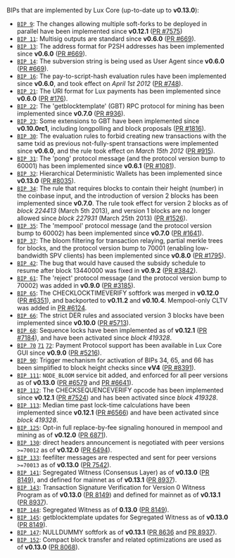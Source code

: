 BIPs that are implemented by Lux Core (up-to-date up to **v0.13.0**):

* [`BIP 9`](https://github.com/lux/bips/blob/master/bip-0009.mediawiki): The changes allowing multiple soft-forks to be deployed in parallel have been implemented since **v0.12.1**  ([PR #7575](https://github.com/lux/lux/pull/7575))
* [`BIP 11`](https://github.com/lux/bips/blob/master/bip-0011.mediawiki): Multisig outputs are standard since **v0.6.0** ([PR #669](https://github.com/lux/lux/pull/669)).
* [`BIP 13`](https://github.com/lux/bips/blob/master/bip-0013.mediawiki): The address format for P2SH addresses has been implemented since **v0.6.0** ([PR #669](https://github.com/lux/lux/pull/669)).
* [`BIP 14`](https://github.com/lux/bips/blob/master/bip-4.0.0.mediawiki): The subversion string is being used as User Agent since **v0.6.0** ([PR #669](https://github.com/lux/lux/pull/669)).
* [`BIP 16`](https://github.com/lux/bips/blob/master/bip-0016.mediawiki): The pay-to-script-hash evaluation rules have been implemented since **v0.6.0**, and took effect on *April 1st 2012* ([PR #748](https://github.com/lux/lux/pull/748)).
* [`BIP 21`](https://github.com/lux/bips/blob/master/bip-0021.mediawiki): The URI format for Lux payments has been implemented since **v0.6.0** ([PR #176](https://github.com/lux/lux/pull/176)).
* [`BIP 22`](https://github.com/lux/bips/blob/master/bip-0022.mediawiki): The 'getblocktemplate' (GBT) RPC protocol for mining has been implemented since **v0.7.0** ([PR #936](https://github.com/lux/lux/pull/936)).
* [`BIP 23`](https://github.com/lux/bips/blob/master/bip-0023.mediawiki): Some extensions to GBT have been implemented since **v0.10.0rc1**, including longpolling and block proposals ([PR #1816](https://github.com/lux/lux/pull/1816)).
* [`BIP 30`](https://github.com/lux/bips/blob/master/bip-0030.mediawiki): The evaluation rules to forbid creating new transactions with the same txid as previous not-fully-spent transactions were implemented since **v0.6.0**, and the rule took effect on *March 15th 2012* ([PR #915](https://github.com/lux/lux/pull/915)).
* [`BIP 31`](https://github.com/lux/bips/blob/master/bip-0031.mediawiki): The 'pong' protocol message (and the protocol version bump to 60001) has been implemented since **v0.6.1** ([PR #1081](https://github.com/lux/lux/pull/1081)).
* [`BIP 32`](https://github.com/lux/bips/blob/master/bip-0032.mediawiki): Hierarchical Deterministic Wallets has been implemented since **v0.13.0** ([PR #8035](https://github.com/lux/lux/pull/8035)).
* [`BIP 34`](https://github.com/lux/bips/blob/master/bip-0034.mediawiki): The rule that requires blocks to contain their height (number) in the coinbase input, and the introduction of version 2 blocks has been implemented since **v0.7.0**. The rule took effect for version 2 blocks as of *block 224413* (March 5th 2013), and version 1 blocks are no longer allowed since *block 227931* (March 25th 2013) ([PR #1526](https://github.com/lux/lux/pull/1526)).
* [`BIP 35`](https://github.com/lux/bips/blob/master/bip-0035.mediawiki): The 'mempool' protocol message (and the protocol version bump to 60002) has been implemented since **v0.7.0** ([PR #1641](https://github.com/lux/lux/pull/1641)).
* [`BIP 37`](https://github.com/lux/bips/blob/master/bip-0037.mediawiki): The bloom filtering for transaction relaying, partial merkle trees for blocks, and the protocol version bump to 70001 (enabling low-bandwidth SPV clients) has been implemented since **v0.8.0** ([PR #1795](https://github.com/lux/lux/pull/1795)).
* [`BIP 42`](https://github.com/lux/bips/blob/master/bip-0042.mediawiki): The bug that would have caused the subsidy schedule to resume after block 13440000 was fixed in **v0.9.2** ([PR #3842](https://github.com/lux/lux/pull/3842)).
* [`BIP 61`](https://github.com/lux/bips/blob/master/bip-0061.mediawiki): The 'reject' protocol message (and the protocol version bump to 70002) was added in **v0.9.0** ([PR #3185](https://github.com/lux/lux/pull/3185)).
* [`BIP 65`](https://github.com/lux/bips/blob/master/bip-0065.mediawiki): The CHECKLOCKTIMEVERIFY softfork was merged in **v0.12.0** ([PR #6351](https://github.com/lux/lux/pull/6351)), and backported to **v0.11.2** and **v0.10.4**. Mempool-only CLTV was added in [PR #6124](https://github.com/lux/lux/pull/6124).
* [`BIP 66`](https://github.com/lux/bips/blob/master/bip-0066.mediawiki): The strict DER rules and associated version 3 blocks have been implemented since **v0.10.0** ([PR #5713](https://github.com/lux/lux/pull/5713)).
* [`BIP 68`](https://github.com/lux/bips/blob/master/bip-0068.mediawiki): Sequence locks have been implemented as of **v0.12.1**  ([PR #7184](https://github.com/lux/lux/pull/7184)), and have been activated since *block 419328*.
* [`BIP 70`](https://github.com/lux/bips/blob/master/bip-0070.mediawiki) [`71`](https://github.com/lux/bips/blob/master/bip-0071.mediawiki) [`72`](https://github.com/lux/bips/blob/master/bip-0072.mediawiki): Payment Protocol support has been available in Lux Core GUI since **v0.9.0** ([PR #5216](https://github.com/lux/lux/pull/5216)).
* [`BIP 90`](https://github.com/lux/bips/blob/master/bip-0090.mediawiki): Trigger mechanism for activation of BIPs 34, 65, and 66 has been simplified to block height checks since **vV4** ([PR #8391](https://github.com/lux/lux/pull/8391)).
* [`BIP 111`](https://github.com/lux/bips/blob/master/bip-0111.mediawiki): `NODE_BLOOM` service bit added, and enforced for all peer versions as of **v0.13.0** ([PR #6579](https://github.com/lux/lux/pull/6579) and [PR #6641](https://github.com/lux/lux/pull/6641)).
* [`BIP 112`](https://github.com/lux/bips/blob/master/bip-0112.mediawiki): The CHECKSEQUENCEVERIFY opcode has been implemented since **v0.12.1** ([PR #7524](https://github.com/lux/lux/pull/7524)) and has been activated since *block 419328*.
* [`BIP 113`](https://github.com/lux/bips/blob/master/bip-0113.mediawiki): Median time past lock-time calculations have been implemented since **v0.12.1** ([PR #6566](https://github.com/lux/lux/pull/6566)) and have been activated since *block 419328*.
* [`BIP 125`](https://github.com/lux/bips/blob/master/bip-0125.mediawiki): Opt-in full replace-by-fee signaling honoured in mempool and mining as of **v0.12.0** ([PR 6871](https://github.com/lux/lux/pull/6871)).
* [`BIP 130`](https://github.com/lux/bips/blob/master/bip-0130.mediawiki): direct headers announcement is negotiated with peer versions `>=70012` as of **v0.12.0** ([PR 6494](https://github.com/lux/lux/pull/6494)).
* [`BIP 133`](https://github.com/lux/bips/blob/master/bip-0133.mediawiki): feefilter messages are respected and sent for peer versions `>=70013` as of **v0.13.0** ([PR 7542](https://github.com/lux/lux/pull/7542)).
* [`BIP 141`](https://github.com/lux/bips/blob/master/bip-0141.mediawiki): Segregated Witness (Consensus Layer) as of **v0.13.0** ([PR 8149](https://github.com/lux/lux/pull/8149)), and defined for mainnet as of **v0.13.1** ([PR 8937](https://github.com/lux/lux/pull/8937)).
* [`BIP 143`](https://github.com/lux/bips/blob/master/bip-0143.mediawiki): Transaction Signature Verification for Version 0 Witness Program as of **v0.13.0** ([PR 8149](https://github.com/lux/lux/pull/8149)) and defined for mainnet as of **v0.13.1** ([PR 8937](https://github.com/lux/lux/pull/8937)).
* [`BIP 144`](https://github.com/lux/bips/blob/master/bip-0144.mediawiki): Segregated Witness as of **0.13.0** ([PR 8149](https://github.com/lux/lux/pull/8149)).
* [`BIP 145`](https://github.com/lux/bips/blob/master/bip-0145.mediawiki): getblocktemplate updates for Segregated Witness as of **v0.13.0** ([PR 8149](https://github.com/lux/lux/pull/8149)).
* [`BIP 147`](https://github.com/lux/bips/blob/master/bip-0147.mediawiki): NULLDUMMY softfork as of **v0.13.1** ([PR 8636](https://github.com/lux/lux/pull/8636) and [PR 8937](https://github.com/lux/lux/pull/8937)).
* [`BIP 152`](https://github.com/lux/bips/blob/master/bip-0152.mediawiki): Compact block transfer and related optimizations are used as of **v0.13.0** ([PR 8068](https://github.com/lux/lux/pull/8068)).
